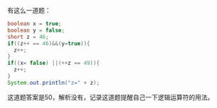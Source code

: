有这么一道题：

```java
boolean x = true;
boolean y = false;
short z = 46;
if((z++ == 46)&&(y=true)){
  z++;
}
if((x= false) ||(++z == 49)){
  z++;
}
System.out.println("z=" + z);
```

这道题答案是50，解析没有，记录这道题提醒自己一下逻辑运算符的用法。
